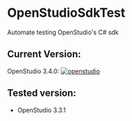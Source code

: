 # OpenStudioSdkTest

Automate testing OpenStudio's C# sdk

## Current Version: 
OpenStudio 3.4.0:  [![openstudio](https://github.com/MingboPeng/OpenStudio/actions/workflows/buildCSharp.yml/badge.svg)](https://github.com/NREL/OpenStudio/releases)


## Tested version: 
- OpenStudio 3.3.1
  

